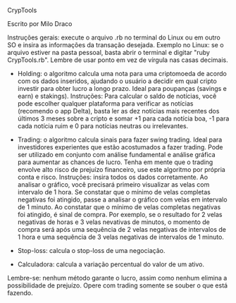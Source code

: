 CrypTools

Escrito por Milo Draco

Instruções gerais: execute o arquivo .rb no terminal
do Linux ou em outro SO e insira as informações da
transação desejada. Exemplo no Linux: se o arquivo
estiver na pasta pessoal, basta abrir o terminal e
digitar "ruby CrypTools.rb". Lembre de usar ponto
em vez de vírgula nas casas decimais.

* Holding: o algoritmo calcula uma nota para uma
criptomoeda de acordo com os dados inseridos, ajudando
o usuário a decidir em qual cripto investir para obter
lucro a longo prazo. Ideal para poupanças (savings e
earn) e stakings).
Instruções: Para calcular o saldo de notícias, você
pode escolher qualquer plataforma para verificar as
notícias (recomendo o app Delta), basta ler as dez
notícias mais recentes dos últimos 3 meses sobre a
cripto e somar +1 para cada notícia boa, -1 para cada
notícia ruim e 0 para notícias neutras ou irrelevantes.

* Trading: o algoritmo calcula sinais para fazer
swing trading. Ideal para investidores experientes que
estão acostumados a fazer trading. Pode ser utilizado
em conjunto com análise fundamental e análise gráfica
para aumentar as chances de lucro. Tenha em mente que
o trading envolve alto risco de prejuízo financeiro,
use este algoritmo por própria conta e risco.
Instruções: insira todos os dados corretamente. Ao
analisar o gráfico, você precisará primeiro visualizar
as velas com intervalo de 1 hora. Se constatar que o
mínimo de velas completas negativas foi atingido, passe
a analisar o gráfico com velas em intervalo de 1 minuto.
Ao constatar que o mínimo de velas completas negativas
foi atingido, é sinal de compra. Por exemplo, se o
resultado for 2 velas negativas de horas e 3 velas
nevativas de minutos, o momento de compra será após
uma sequência de 2 velas negativas de intervalos de 1
hora e uma sequência de 3 velas negativas de intervalos
de 1 minuto.

* Stop-loss: calcula o stop-loss de uma negociação.

* Calculadora: calcula a variação percentual do valor de
um ativo.

Lembre-se: nenhum método garante o lucro, assim como
nenhum elimina a possibilidade de prejuízo. Opere com
trading somente se souber o que está fazendo.
